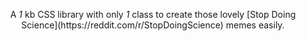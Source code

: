 <div align="center">
  <p> A <em>1</em> kb CSS library with only <em>1</em> class to create those lovely [Stop Doing Science](https://reddit.com/r/StopDoingScience) memes easily.
</div>
